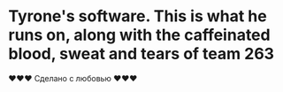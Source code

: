# Tyrone's software. This is what he runs on, along with the caffeinated blood, sweat and tears of team 263
♥♥♥ Сделано с любовью ♥♥♥
